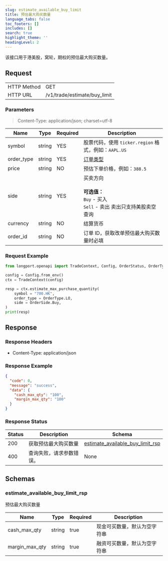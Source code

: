 ```yaml
---
slug: estimate_available_buy_limit
title: 预估最大购买数量
language_tabs: false
toc_footers: []
includes: []
search: true
highlight_theme: ''
headingLevel: 2
---
```


该接口用于港美股，窝轮，期权的预估最大购买数量。

<SDKLinks module="trade" klass="TradeContext" method="estimate_max_purchase_quantity" />

##

## Request

<table className="http-basic">
<tbody>
<tr><td className="http-basic-key">HTTP Method</td><td>GET</td></tr>
<tr><td className="http-basic-key">HTTP URL</td><td>/v1/trade/estimate/buy_limit </td></tr>
</tbody>
</table>

### Parameters

> Content-Type: application/json; charset=utf-8

| Name       | Type   | Required | Description                                                                                 |
| ---------- | ------ | -------- | ------------------------------------------------------------------------------------------- |
| symbol     | string | YES      | 股票代码，使用 `ticker.region` 格式，例如：`AAPL.US`                                        |
| order_type | string | YES      | [订单类型](../trade-definition#ordertype)                                                   |
| price      | string | NO       | 预估下单价格，例如：`388.5`                                                                 |
| side       | string | YES      | 买卖方向<br/><br/> **可选值：**<br/> `Buy` - 买入<br/> `Sell` - 卖出 卖出只支持美股卖空查询 |
| currency   | string | NO       | 结算货币                                                                                    |
| order_id   | string | NO       | 订单 ID，获取改单预估最大购买数量时必填                                                     |

### Request Example

```python
from longport.openapi import TradeContext, Config, OrderStatus, OrderType, OrderSide

config = Config.from_env()
ctx = TradeContext(config)

resp = ctx.estimate_max_purchase_quantity(
    symbol = "700.HK",
    order_type = OrderType.LO,
    side = OrderSide.Buy,
)
print(resp)
```

## Response

### Response Headers

- Content-Type: application/json

### Response Example

```json
{
  "code": 0,
  "message": "success",
  "data": {
    "cash_max_qty": "100",
    "margin_max_qty": "100"
  }
}
```

### Response Status

| Status | Description              | Schema                                                                      |
| ------ | ------------------------ | --------------------------------------------------------------------------- |
| 200    | 获取预估最大购买数量     | [estimate_available_buy_limit_rsp](#schemaestimate_available_buy_limit_rsp) |
| 400    | 查询失败，请求参数错误。 | None                                                                        |

<aside className="success">
</aside>

## Schemas

### estimate_available_buy_limit_rsp

<a id="schemaestimate_available_buy_limit_rsp"></a>
<a id="schemaestimate_available_buy_limit_rsp"></a>

预估最大购买数量

| Name           | Type   | Required | Description                  |
| -------------- | ------ | -------- | ---------------------------- |
| cash_max_qty   | string | true     | 现金可买数量，默认为空字符串 |
| margin_max_qty | string | true     | 融资可买数量，默认为空字符串 |
